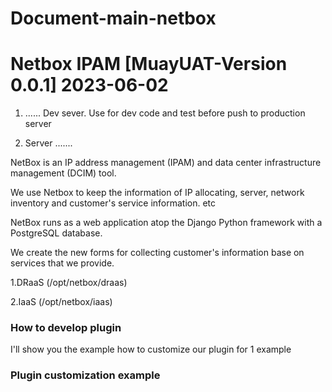 # Document-main-netbox

# Netbox IPAM [MuayUAT-Version 0.0.1] 2023-06-02

1. ......   Dev sever. Use for dev code and test before push to production server

2. Server
.......

NetBox is an IP address management (IPAM) and data center infrastructure management (DCIM) tool. 

We use Netbox to keep the information of IP allocating, server, network inventory and customer's service information. etc

NetBox runs as a web application atop the Django Python framework with a PostgreSQL database.

We create the new forms for collecting customer's information base on services that we provide.

1.DRaaS (/opt/netbox/draas)

2.IaaS (/opt/netbox/iaas)


### How to develop plugin

I'll show you the example how to customize our plugin for 1 example

### Plugin customization example

